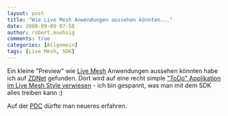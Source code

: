 ```yaml
---
layout: post
title: "Wie Live Mesh Anwendungen aussehen könnten..."
date: 2008-09-09 07:58
author: robert.muehsig
comments: true
categories: [Allgemein]
tags: [Live Mesh, SDK]
---
```

<p>Ein kleine "Preview" wie <a href="http://code-inside.de/blog/2008/08/07/live-mesh-tech-preview/" target="_blank">Live Mesh</a> Anwendungen aussehen könnten habe ich auf <a href="http://blogs.zdnet.com/microsoft/?p=1574" target="_blank">ZDNet</a> gefunden. Dort wird auf eine recht simple <a href="http://www.istartedsomething.com/20080908/applications-coming-soon-to-a-mesh-near-you/" target="_blank">"ToDo" Applikation im Live Mesh Style verwiesen</a> - ich bin gespannt, was man mit dem SDK alles treiben kann :)</p> <p>Auf der <a href="http://www.microsoftpdc.com/" target="_blank">PDC</a> dürfte man neueres erfahren.</p>
